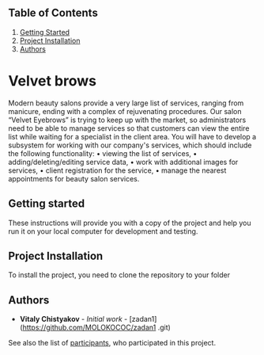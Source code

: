## Table of Contents
1. [Getting Started](#Getting-Started-work)
2. [Project Installation](#Project-Installation)
3. [Authors](#Authors)

# Velvet brows

Modern beauty salons provide a very large list of services, ranging from manicure, ending with a complex of rejuvenating procedures. Our salon “Velvet Eyebrows” is trying to keep up with the market, so administrators need to be able to manage services so that customers can view the entire list while waiting for a specialist in the client area.
You will have to develop a subsystem for working with our company's services, which should include the following functionality:
• viewing the list of services,
• adding/deleting/editing service data,
• work with additional images for services,
• client registration for the service,
• manage the nearest appointments for beauty salon services.


## Getting started

These instructions will provide you with a copy of the project and help you run it on your local computer for development and testing.

## Project Installation

To install the project, you need to clone the repository to your folder

## Authors

* **Vitaly Chistyakov** - *Initial work* - [zadan1](https://github.com/MOLOKOCOC/zadan1 .git)

See also the list of [participants](https://github.com/MOLOKOCOC ), who participated in this project.
